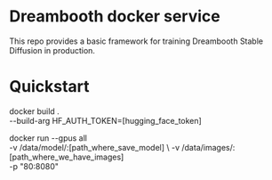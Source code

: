 
# Dreambooth docker service

This repo provides a basic framework for training Dreambooth Stable Diffusion in production.

# Quickstart

docker build . \
    --build-arg HF_AUTH_TOKEN=[hugging_face_token]

docker run --gpus all \
    -v /data/model/:[path_where_save_model] \ 
    -v /data/images/:[path_where_we_have_images] \
    -p "80:8080"
